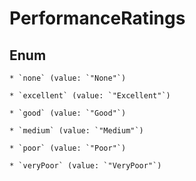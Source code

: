 
# PerformanceRatings

## Enum


    * `none` (value: `"None"`)

    * `excellent` (value: `"Excellent"`)

    * `good` (value: `"Good"`)

    * `medium` (value: `"Medium"`)

    * `poor` (value: `"Poor"`)

    * `veryPoor` (value: `"VeryPoor"`)



